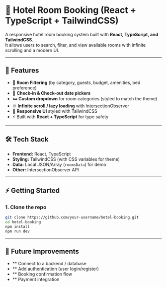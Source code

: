 # 🏨 Hotel Room Booking (React + TypeScript + TailwindCSS)

A responsive hotel room booking system built with **React, TypeScript, and TailwindCSS**.  
It allows users to search, filter, and view available rooms with infinite scrolling and a modern UI.

---

## 🚀 Features
- 🔎 **Room Filtering** (by category, guests, budget, amenities, bed preference)  
- 📅 **Check-in & Check-out date pickers**  
- 🛏️ **Custom dropdown** for room categories (styled to match the theme)  
- ♾️ **Infinite scroll / lazy loading** with IntersectionObserver  
- 🎨 **Responsive UI** styled with TailwindCSS  
- ⚡ Built with **React + TypeScript** for type safety  

---

## 🛠️ Tech Stack
- **Frontend:** React, TypeScript  
- **Styling:** TailwindCSS (with CSS variables for theme)  
- **Data:** Local JSON/Array (`roomsData`) for demo  
- **Other:** IntersectionObserver API  

---

## ⚡ Getting Started

### 1. Clone the repo
```bash
git clone https://github.com/your-username/hotel-booking.git
cd hotel-booking
npm install
npm run dev
```

---

## 📌 Future Improvements
- ** Connect to a backend / database
- ** Add authentication (user login/register)
- ** Booking confirmation flow
- ** Payment integration


